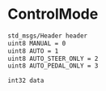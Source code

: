 # ControlMode

```txt
std_msgs/Header header
uint8 MANUAL = 0
uint8 AUTO = 1
uint8 AUTO_STEER_ONLY = 2
uint8 AUTO_PEDAL_ONLY = 3

int32 data
```
